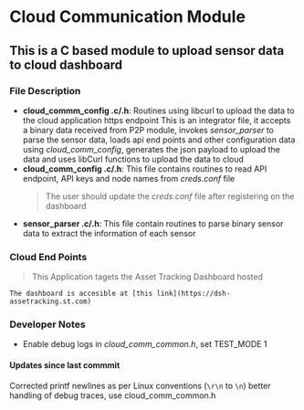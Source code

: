 # Cloud Communication Module

## This is a C based module to upload sensor data to cloud dashboard

### File Description

- **cloud_commm_config .c/.h**: Routines using libcurl to upload the data to the cloud application https endpoint
    This is an integrator file, it accepts a binary data received from P2P module, invokes *sensor_parser* to parse the sensor data, loads api end points and other configuration data using *cloud_comm_config*, generates the json payload to upload the data and uses libCurl functions to upload the data to cloud
- **cloud_comm_config .c/.h**: This file contains routines to read API endpoint, API keys and node names from *creds.conf* file
  > The user should update the *creds.conf* file after registering on the dashboard
- **sensor_parser .c/.h**: This file contain routines to parse binary sensor data to extract the information of each sensor

### Cloud End Points

> This Application tagets the Asset Tracking Dashboard hosted

    The dashboard is accesible at [this link](https://dsh-assetracking.st.com) 

### Developer Notes

- Enable debug logs in *cloud_comm_common.h*, set TEST_MODE 1

#### Updates since last commmit

Corrected printf newlines as per Linux conventions (`\r\n` to `\n`)
better handling of debug traces, use cloud_comm_common.h
